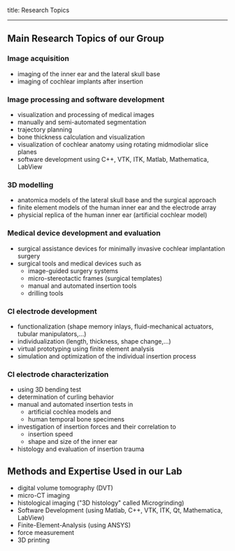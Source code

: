 title: Research Topics

- - - 

## Main Research Topics of our Group

### Image acquisition

- imaging of the inner ear and the lateral skull base
- imaging of cochlear implants after insertion

### Image processing and software development

- visualization and processing of medical images
- manually and semi-automated segmentation
- trajectory planning
- bone thickness calculation and visualization
- visualization of cochlear anatomy using rotating midmodiolar slice planes
- software development using C++, VTK, ITK, Matlab, Mathematica, LabView

### 3D modelling

- anatomica models of the lateral skull base and the surgical approach
- finite element models of the human inner ear and the electrode array
- physicial replica of the human inner ear (artificial cochlear model)

### Medical device development and evaluation 

-  surgical assistance devices for minimally invasive cochlear implantation surgery
-  surgical tools and medical devices such as
   +  image-guided surgery systems
   +  micro-stereotactic frames (surgical templates)
   +  manual and automated insertion tools
   +  drilling tools

### CI electrode development

- functionalization (shape memory inlays, fluid-mechanical actuators, tubular manipulators,...)
- individualization (length, thickness, shape change,...)
- virtual prototyping using finite element analysis
- simulation and optimization of the individual insertion process

### CI electrode characterization

-  using 3D bending test
-  determination of curling behavior
-  manual and automated insertion tests in 
   +  artificial cochlea models and 
   +  human temporal bone specimens
-  investigation of insertion forces and their correlation to
   +  insertion speed
   +  shape and size of the inner ear
-  histology and evaluation of insertion trauma

## Methods and Expertise Used in our Lab

- digital volume tomography (DVT)
- micro-CT imaging
- histological imaging ("3D histology" called Microgrinding)
- Software Development (using Matlab, C++, VTK, ITK, Qt, Mathematica, LabView)
- Finite-Element-Analysis (using ANSYS)
- force measurement
- 3D printing 

